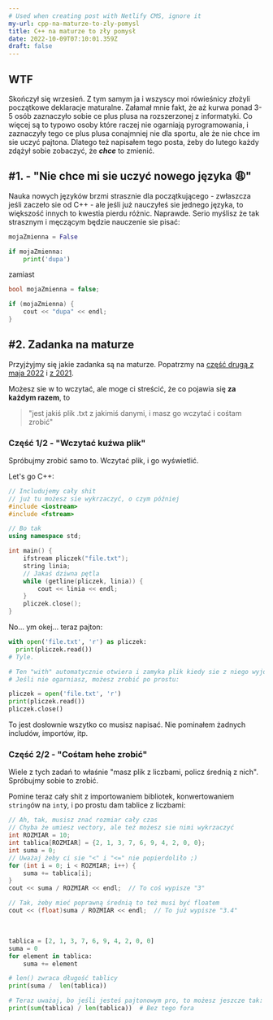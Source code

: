 ```yaml
---
# Used when creating post with Netlify CMS, ignore it
my-url: cpp-na-maturze-to-zly-pomysl
title: C++ na maturze to zły pomysł
date: 2022-10-09T07:10:01.359Z
draft: false
---
```

## WTF

Skończył się wrzesień. Z tym samym ja i wszyscy moi rówieśnicy złożyli początkowe deklaracje maturalne. Załamał mnie fakt, że aż kurwa ponad 3-5 osób zaznaczyło sobie ce plus plusa na rozszerzonej z informatyki. Co więcej są to typowo osoby które raczej nie ogarniają pyrogramowania, i zaznaczyły tego ce plus plusa conajmniej nie dla sportu, ale że nie chce im sie uczyć pajtona. Dlatego też napisałem tego posta, żeby do lutego każdy zdążył sobie zobaczyć, że **_chce_** to zmienić.

## #1. - "Nie chce mi sie uczyć nowego języka 😩"

Nauka nowych języków brzmi strasznie dla początkującego - zwłaszcza jeśli zaczeło sie od C++ - ale jeśli już nauczyłeś sie jednego języka, to większość innych to kwestia pierdu różnic. Naprawde. Serio myślisz że tak strasznym i męczącym będzie nauczenie sie pisać:

```python
mojaZmienna = False

if mojaZmienna:
    print('dupa')
```

zamiast

```cpp
bool mojaZmienna = false;

if (mojaZmienna) {
    cout << "dupa" << endl;
}
```

## #2. Zadanka na maturze
Przyjżyjmy się jakie zadanka są na maturze. Popatrzmy na [część drugą z maja 2022](https://arkusze.pl/maturalne/informatyka-2022-maj-matura-rozszerzona-2.pdf) i [z 2021](https://arkusze.pl/maturalne/informatyka-2021-maj-matura-rozszerzona-2.pdf).

Możesz sie w to wczytać, ale moge ci streścić, że co pojawia się **za każdym razem**, to 

> "jest jakiś plik .txt z jakimiś danymi, i masz go wczytać i cośtam zrobić"

### Część 1/2 - "Wczytać kuźwa plik"

Spróbujmy zrobić samo to. Wczytać plik, i go wyświetlić.

Let's go C++:

```cpp
// Includujemy cały shit
// już tu możesz sie wykrzaczyć, o czym później
#include <iostream>
#include <fstream>

// Bo tak
using namespace std;

int main() {
    ifstream pliczek("file.txt");
    string linia;
    // Jakaś dziwna pętla
    while (getline(pliczek, linia)) {
        cout << linia << endl;
    }
    pliczek.close();
}
```

No... ym okej... teraz pajton:

```python
with open('file.txt', 'r') as pliczek:
  print(pliczek.read())
# Tyle.

# Ten "with" automatycznie otwiera i zamyka plik kiedy sie z niego wyjdzie
# Jeśli nie ogarniasz, możesz zrobić po prostu:

pliczek = open('file.txt', 'r')
print(pliczek.read())
pliczek.close()
```

To jest dosłownie wszytko co musisz napisać. Nie pominałem żadnych includów, importów, itp.

### Część 2/2 - "Cośtam hehe zrobić"

Wiele z tych zadań to właśnie "masz plik z liczbami, policz średnią z nich". Spróbujmy sobie to zrobić.

Pomine teraz cały shit z importowaniem bibliotek, konwertowaniem `string`ów na `int`y, i po prostu dam tablice z liczbami:

```cpp
// Ah, tak, musisz znać rozmiar cały czas
// Chyba że umiesz vectory, ale też możesz sie nimi wykrzaczyć
int ROZMIAR = 10;
int tablica[ROZMIAR] = {2, 1, 3, 7, 6, 9, 4, 2, 0, 0};
int suma = 0;
// Uważaj żeby ci sie "<" i "<=" nie popierdoliło ;)
for (int i = 0; i < ROZMIAR; i++) {
    suma += tablica[i];
}
cout << suma / ROZMIAR << endl;  // To coś wypisze "3"

// Tak, żeby mieć poprawną średnią to też musi być floatem
cout << (float)suma / ROZMIAR << endl;  // To już wypisze "3.4"
```

<br>

```python
tablica = [2, 1, 3, 7, 6, 9, 4, 2, 0, 0]
suma = 0
for element in tablica:
    suma += element

# len() zwraca długość tablicy
print(suma /  len(tablica))

# Teraz uważaj, bo jeśli jesteś pajtonowym pro, to możesz jeszcze tak:
print(sum(tablica) / len(tablica))  # Bez tego fora
```
